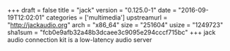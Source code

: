 +++
draft = false
title = "jack"
version = "0.125.0-1"
date = "2016-09-19T12:02:01"
categories = ['multimedia']
upstreamurl = "http://jackaudio.org"
arch = "x86_64"
size = "251604"
usize = "1249723"
sha1sum = "fcb0e9afb32a48b3dcaee3c9095e294cccf715bc"
+++
jack audio connection kit is a low-latency audio server